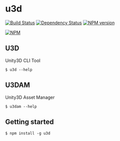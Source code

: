 u3d
===

[![Build Status](https://travis-ci.org/Naxmeify/u3d.svg?branch=master)](https://travis-ci.org/Naxmeify/u3d)
[![Dependency Status](https://gemnasium.com/Naxmeify/u3d.svg)](https://gemnasium.com/Naxmeify/u3d)
[![NPM version](https://badge.fury.io/js/u3d.svg)](http://badge.fury.io/js/u3d)


[![NPM](https://nodei.co/npm/u3d.png)](https://nodei.co/npm/u3d/)

## U3D
Unity3D CLI Tool
```
$ u3d --help
```

## U3DAM
Unity3D Asset Manager
```
$ u3dam --help
```

## Getting started
```
$ npm install -g u3d
```
